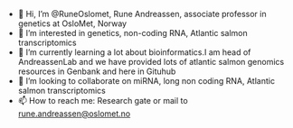 - 👋 Hi, I’m @RuneOslomet, Rune Andreassen, associate professor in genetics at OsloMet, Norway
- 👀 I’m interested in genetics, non-coding RNA, Atlantic salmon transcriptomics
- 🌱 I’m currently learning a lot about bioinformatics.I am head of AndreassenLab and we have provided lots of atlantic salmon genomics resources in Genbank and here in Gituhub 
- 💞️ I’m looking to collaborate on miRNA, long non coding RNA, Atlantic salmon transcriptomics
- 📫 How to reach me: Research gate or mail to rune.andreassen@oslomet.no

<!---
RuneOslomet/RuneOslomet is a ✨ special ✨ repository because its `README.md` (this file) appears on your GitHub profile.
You can click the Preview link to take a look at your changes.
--->
